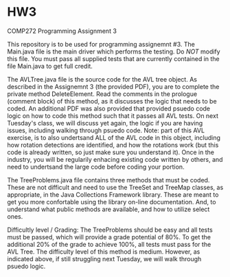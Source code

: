 # HW3
COMP272 Programming Assignment 3

This repository is to be used for programming assignemnt #3. The Main.java file is the main driver which performs the testing. Do *NOT* modify this file. You must pass all supplied tests that are currently contained in the file Main.java to get full credit. 

The AVLTree.java file is the source code for the AVL tree object. As described in the Assignemnt 3 (the provided PDF), you are to complete the private method DeleteElement. Read the comments in the prologue (comment block) of this method, as it discusses the logic that needs to be coded. An additional PDF was also provided that provided psuedo code logic on how to code this method such that it passes all AVL tests. On next Tuesday's class, we will discuss yet again, the logic if you are having issues, including walking through psuedo code. Note: part of this AVL exercise, is to also undertsand ALL of the AVL code in this object, including how rotation detections are identified, and how the rotations work (but this code is already written, so just make sure you understand it). Once in the industry, you will be regularily enhacing existing code written by others, and need to undertsand the large code before coding your portion. 

The TreeProblems.java file contains three methods that must be coded. These are not difficult and need to use the TreeSet and TreeMap classes, as appropriate, in the Java Collections Framework library. These are meant to get you more confortable using the library on-line documentation. And, to understand what public methods are available, and how to utilize select ones. 

Difficultly level / Grading: 
The TreeProblems should be easy and all tests must be passed, which will provide a grade potential of 80%. To get the additional 20% of the grade to achieve 100%, all tests must pass for the AVL Tree. The difficulty level of this method is medium. However, as indicated above, if still struggling next Tuesday, we will walk through psuedo logic. 
